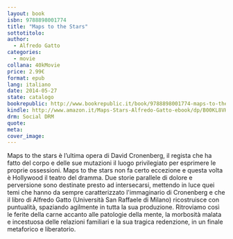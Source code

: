 ```yaml
---
layout: book
isbn: 9788898001774
title: "Maps to the Stars"
sottotitolo:
author:
  - Alfredo Gatto
categories:
  - movie
collana: 40kMovie
price: 2.99€
format: epub
lang: italiano
date: 2014-05-27 
state: catalogo
bookrepublic: http://www.bookrepublic.it/book/9788898001774-maps-to-the-stars/
kindle: http://www.amazon.it/Maps-Stars-Alfredo-Gatto-ebook/dp/B00KL8VHWG/
drm: Social DRM
quote:
meta:
cover_image:
---
```

Maps to the stars è l’ultima opera di David Cronenberg, il regista che ha fatto del corpo e delle sue mutazioni il luogo privilegiato per esprimere le proprie ossessioni. Maps to the stars non fa certo eccezione e questa volta è Hollywood il teatro del dramma. Due storie parallele di dolore e perversione sono destinate presto ad intersecarsi, mettendo in luce quei temi che hanno da sempre caratterizzato l'immaginario di Cronenberg e che il libro di Alfredo Gatto (Università San Raffaele di Milano) ricostruisce con puntualità, spaziando agilmente in tutta la sua produzione. Ritroviamo così le ferite della carne accanto alle patologie della mente, la morbosità malata e incestuosa delle relazioni familiari e la sua tragica redenzione, in un finale metaforico e liberatorio.
